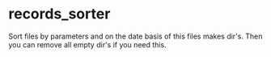 # records_sorter

Sort files by parameters and on the date basis of this files makes dir's. Then you can remove all empty dir's if you need this.
